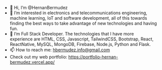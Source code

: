 - 👋  Hi, I’m @HernanBermudez
- 👀  I’m interested in electronics and telecommunications engineering, machine learning, IoT and software development, all of this towards finding the best ways to take advantage of new technologies and having fun.
- 🌱  I’m Full Stack Developer. The technologies that I have more experience are HTML, CSS, Javascript, TailwindCSS, Bootstrap, React, ReactNative, MySQL, MongoDB, Firebase, Node.js, Python and Flask.
- 📫  How to reach me: hbermudez.info@gmail.com
- Check out my web portfolio: https://portfolio-hernan-bermudez.vercel.app/

<!---
HernanBermudez/HernanBermudez is a ✨ special ✨ repository because its `README.md` (this file) appears on your GitHub profile.
You can click the Preview link to take a look at your changes.
--->
